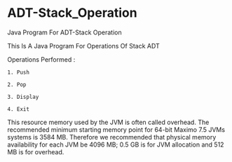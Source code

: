 # ADT-Stack_Operation
Java Program For ADT-Stack Operation

This Is A Java Program For Operations Of Stack ADT

Operations Performed :

    1. Push

    2. Pop

    3. Display

    4. Exit

This resource memory used by the JVM is often called overhead. The recommended minimum starting memory point for 64-bit Maximo 7.5 JVMs systems is 3584 MB. Therefore we recommended that physical memory availability for each JVM be 4096 MB; 0.5 GB is for JVM allocation and 512 MB is for overhead.
